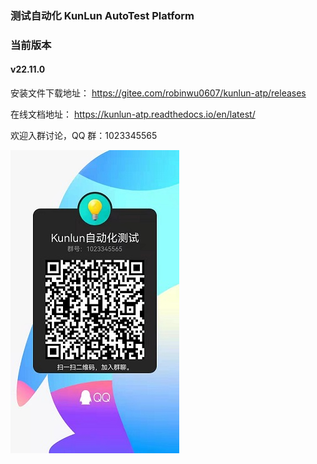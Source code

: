### 测试自动化 KunLun AutoTest Platform

### 当前版本

#### v22.11.0

安装文件下载地址： https://gitee.com/robinwu0607/kunlun-atp/releases

在线文档地址： https://kunlun-atp.readthedocs.io/en/latest/

欢迎入群讨论，QQ 群：1023345565

![QQ群](./qqqr.jpg)
